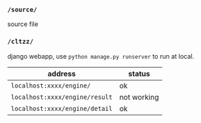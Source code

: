 

### `/source/`

source file

### `/cltzz/`  
  
django webapp, use `python manage.py runserver` to run at local.

address|status
---|---
`localhost:xxxx/engine/`| ok
`localhost:xxxx/engine/result`|not working
`localhost:xxxx/engine/detail`| ok